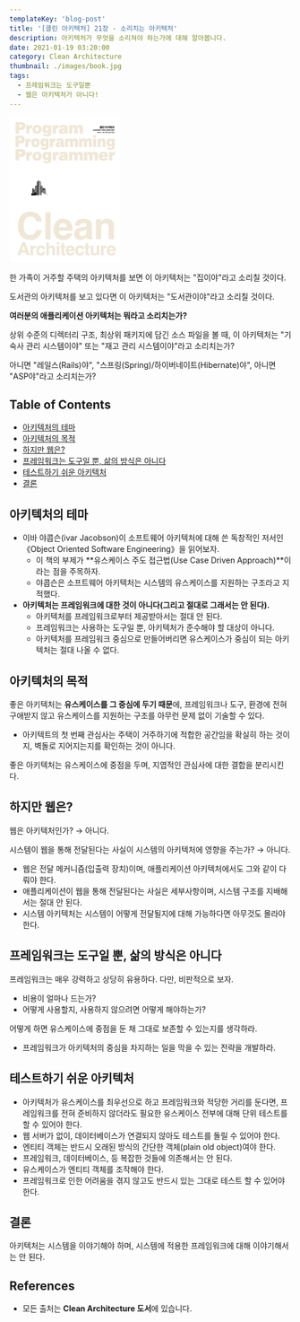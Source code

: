 ```yaml
---
templateKey: 'blog-post'
title: '[클린 아키텍처] 21장 - 소리치는 아키텍처'
description: 아키텍처가 무엇을 소리쳐야 하는가에 대해 알아봅니다.
date: 2021-01-19 03:20:00
category: Clean Architecture
thumbnail: ./images/book.jpg
tags:
  - 프레임워크는 도구일뿐
  - 웹은 아키텍처가 아니다!
---
```


![clean-architecture-book-thumbnail](./images/book.jpg)

한 가족이 거주할 주택의 아키텍처를 보면 이 아키텍처는 "집이야"라고 소리칠 것이다.

도서관의 아키텍처를 보고 있다면 이 아키텍처는 "도서관이야"라고 소리칠 것이다.

**여러분의 애플리케이션 아키텍처는 뭐라고 소리치는가?**

상위 수준의 디렉터리 구조, 최상위 패키지에 담긴 소스 파일을 볼 때, 이 아키텍처는 "기숙사 관리 시스템이야" 또는 "재고 관리 시스템이야"라고 소리치는가?

아니면 "레일스(Rails)야", "스프링(Spring)/하이버네이트(Hibernate)야", 아니면 "ASP야"라고 소리치는가?

## Table of Contents

- [아키텍처의 테마](#아키텍처의-테마)
- [아키텍처의 목적](#아키텍처의-목적)
- [하지만 웹은?](#하지만-웹은)
- [프레임워크는 도구일 뿐, 삶의 방식은 아니다](#프레임워크는-도구일-뿐-삶의-방식은-아니다)
- [테스트하기 쉬운 아키텍처](#테스트하기-쉬운-아키텍처)
- [결론](#결론)

## 아키텍처의 테마

- 이바 야콥슨(ivar Jacobson)이 소프트웨어 아키텍처에 대해 쓴 독창적인 저서인 《Object Oriented Software Engineering》을 읽어보자.
  - 이 책의 부제가 **유스케이스 주도 접근법(Use Case Driven Approach)**이라는 점을 주목하자.
  - 야콥슨은 소프트웨어 아키텍처는 시스템의 유스케이스를 지원하는 구조라고 지적했다.
- **아키텍처는 프레임워크에 대한 것이 아니다(그리고 절대로 그래서는 안 된다).**
  - 아키텍처를 프레임워크로부터 제공받아서는 절대 안 된다.
  - 프레임워크는 사용하는 도구일 뿐, 아키텍처가 준수해야 할 대상이 아니다.
  - 아키텍처를 프레임워크 중심으로 만들어버리면 유스케이스가 중심이 되는 아키텍처는 절대 나올 수 없다.

## 아키텍처의 목적

좋은 아키텍처는 **유스케이스를 그 중심에 두기 때문**에, 프레임워크나 도구, 환경에 전혀 구애받지 않고 유스케이스를 지원하는 구조를 아무런 문제 없이 기술할 수 있다.

- 아키텍트의 첫 번째 관심사는 주택이 거주하기에 적합한 공간임을 확실히 하는 것이지, 벽돌로 지어지는지를 확인하는 것이 아니다.

좋은 아키텍처는 유스케이스에 중점을 두며, 지엽적인 관심사에 대한 결합을 분리시킨다.

## 하지만 웹은?

웹은 아키텍처인가? → 아니다.

시스템이 웹을 통해 전달된다는 사실이 시스템의 아키텍처에 영향을 주는가? → 아니다.

- 웹은 전달 메커니즘(입출력 장치)이며, 애플리케이션 아키텍처에서도 그와 같이 다뤄야 한다.
- 애플리케이션이 웹을 통해 전달된다는 사실은 세부사항이며, 시스템 구조를 지배해서는 절대 안 된다.
- 시스템 아키텍처는 시스템이 어떻게 전달될지에 대해 가능하다면 아무것도 몰라야 한다.

## 프레임워크는 도구일 뿐, 삶의 방식은 아니다

프레임워크는 매우 강력하고 상당히 유용하다. 다만, 비판적으로 보자.

- 비용이 얼마나 드는가?
- 어떻게 사용할지, 사용하지 않으려면 어떻게 해야하는가?

어떻게 하면 유스케이스에 중점을 둔 채 그대로 보존할 수 있는지를 생각하라.

- 프레임워크가 아키텍처의 중심을 차지하는 일을 막을 수 있는 전략을 개발하라.

## 테스트하기 쉬운 아키텍처

- 아키텍처가 유스케이스를 최우선으로 하고 프레임워크와 적당한 거리를 둔다면, 프레임워크를 전혀 준비하지 않더라도 필요한 유스케이스 전부에 대해 단위 테스트를 할 수 있어야 한다.
- 웹 서버가 없이, 데이터베이스가 연결되지 않아도 테스트를 돌릴 수 있어야 한다.
- 엔티티 객체는 반드시 오래된 방식의 간단한 객체(plain old object)여야 한다.
- 프레임워크, 데이터베이스, 등 복잡한 것들에 의존해서는 안 된다.
- 유스케이스가 엔티티 객체를 조작해야 한다.
- 프레임워크로 인한 어려움을 겪지 않고도 반드시 있는 그대로 테스트 할 수 있어야 한다.

## 결론

아키텍처는 시스템을 이야기해야 하며, 시스템에 적용한 프레임워크에 대해 이야기해서는 안 된다.

## References

- 모든 출처는 **Clean Architecture 도서**에 있습니다.
